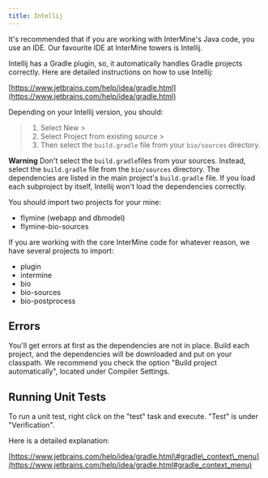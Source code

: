 ```yaml
---
title: Intellij
---
```


It's recommended that if you are working with InterMine's Java code, you use an IDE. Our favourite IDE at InterMine towers is Intellij.

Intellij has a Gradle plugin, so, it automatically handles Gradle projects correctly. Here are detailed instructions on how to use Intellij:

[https://www.jetbrains.com/help/idea/gradle.html](https://www.jetbrains.com/help/idea/gradle.html)

Depending on your Intellij version, you should:

> 1. Select New &gt;
> 2. Select Project from existing source &gt;
> 3. Then select the `build.gradle` file from your `bio/sources` directory.

**Warning**
Don't select the `build.gradle`files from your sources. Instead, select the `build.gradle` file from the `bio/sources` directory. The dependencies are listed in the main project's `build.gradle` file. If you load each subproject by itself, Intellij won't load the dependencies correctly.

You should import two projects for your mine:

* flymine \(webapp and dbmodel\)
* flymine-bio-sources

If you are working with the core InterMine code for whatever reason, we have several projects to import:

* plugin
* intermine
* bio
* bio-sources
* bio-postprocess

## Errors

You'll get errors at first as the dependencies are not in place. Build each project, and the dependencies will be downloaded and put on your classpath. We recommend you check the option "Build project automatically", located under Compiler Settings.

## Running Unit Tests

To run a unit test, right click on the "test" task and execute. "Test" is under "Verification".

Here is a detailed explanation:

[https://www.jetbrains.com/help/idea/gradle.html\#gradle\_context\_menu](https://www.jetbrains.com/help/idea/gradle.html#gradle_context_menu)

